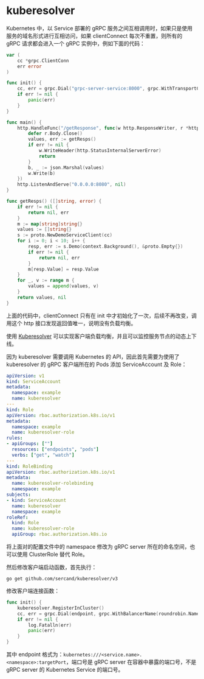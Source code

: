# kuberesolver

Kubernetes 中，以 Service 部署的 gRPC 服务之间互相调用时，如果只是使用服务的域名形式进行互相访问，如果 clientConnect 每次不重置，则所有的 gRPC 请求都会进入一个 gRPC 实例中，例如下面的代码：

```go
var (
	cc *grpc.ClientConn
	err error
)

func init() {
	cc, err = grpc.Dial("grpc-server-service:8000", grpc.WithTransportCredentials(insecure.NewCredentials()), grpc.WithBalancerName(roundrobin.Name))
	if err != nil {
		panic(err)
	}
}

func main() {
	http.HandleFunc("/getResponse", func(w http.ResponseWriter, r *http.Request) {
		defer r.Body.Close()
		values, err := getResps()
		if err != nil {
			w.WriteHeader(http.StatusInternalServerError)
			return
		}
		b, _ := json.Marshal(values)
		w.Write(b)
	})
	http.ListenAndServe("0.0.0.0:8080", nil)
}

func getResps() ([]string, error) {
	if err != nil {
		return nil, err
	}
	m := map[string]string{}
	values := []string{}
	s := proto.NewDemoServiceClient(cc)
	for i := 0; i < 10; i++ {
		resp, err := s.Demo(context.Background(), &proto.Empty{})
		if err != nil {
			return nil, err
		}
		m[resp.Value] = resp.Value
	}
	for _, v := range m {
		values = append(values, v)
	}
	return values, nil
}
```

上面的代码中，clientConnect 只有在 init 中才初始化了一次，后续不再改变，调用这个 http 接口发现返回值唯一，说明没有负载均衡。

使用 [Kuberesolver](https://github.com/sercand/kuberesolver) 可以实现客户端负载均衡，并且可以监控服务节点的动态上下线。

因为 kuberesolver 需要调用 Kubernetes 的 API，因此首先需要为使用了 kuberesolver 的 gRPC 客户端所在的 Pods 添加 ServiceAccount 及 Role：

```yaml
apiVersion: v1
kind: ServiceAccount
metadata:
  namespace: example
  name: kuberesolver
---
kind: Role
apiVersion: rbac.authorization.k8s.io/v1
metadata:
  namespace: example
  name: kuberesolver-role
rules:
- apiGroups: [""]
  resources: ["endpoints", "pods"]
  verbs: ["get", "watch"]
---
kind: RoleBinding
apiVersion: rbac.authorization.k8s.io/v1
metadata:
  name: kuberesolver-rolebinding
  namespace: example
subjects:
- kind: ServiceAccount
  name: kuberesolver
  namespace: example
roleRef:
  kind: Role
  name: kuberesolver-role
  apiGroup: rbac.authorization.k8s.io
```

将上面对的配置文件中的 namespace 修改为 gRPC server 所在的命名空间，也可以使用 ClusterRole 替代 Role。

然后修改客户端启动函数，首先执行：

```shell
go get github.com/sercand/kuberesolver/v3
```

修改客户端连接函数：

```go
func init() {
	kuberesolver.RegisterInCluster()
	cc, err = grpc.Dial(endpoint, grpc.WithBalancerName(roundrobin.Name), grpc.WithTransportCredentials(insecure.NewCredentials()))
	if err != nil {
		log.Fatalln(err)
		panic(err)
	}
}
```

其中 endpoint 格式为：`kubernetes:///<service.name>.<namespace>:targetPort`，端口号是 gRPC server 在容器中暴露的端口号，不是 gRPC server 的 Kubernetes Service 的端口号。

